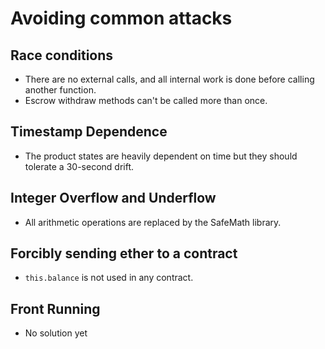 # Avoiding common attacks

## Race conditions
- There are no external calls, and all internal work is done before calling another function.
- Escrow withdraw methods can't be called more than once.

## Timestamp Dependence
- The product states are heavily dependent on time but they should tolerate a 30-second drift.

## Integer Overflow and Underflow
- All arithmetic operations are replaced by the SafeMath library.

## Forcibly sending ether to a contract
- ```this.balance``` is not used in any contract.

## Front Running
- No solution yet
